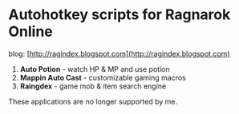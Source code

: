 # Autohotkey scripts for Ragnarok Online
blog: [http://ragindex.blogspot.com](http://ragindex.blogspot.com)

1. **Auto Potion** - watch HP & MP and use potion
2. **Mappin Auto Cast** - customizable gaming macros
3. **Raingdex** - game mob & item search engine

These applications are no longer supported by me.